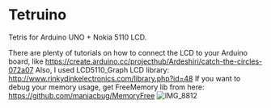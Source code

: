 # Tetruino
Tetris for Arduino UNO + Nokia 5110 LCD.

There are plenty of tutorials on how to connect the LCD to your Arduino board, like https://create.arduino.cc/projecthub/Ardeshiri/catch-the-circles-072a07
Also, I used LCD5110_Graph LCD library: http://www.rinkydinkelectronics.com/library.php?id=48
If you want to debug your memory usage, get FreeMemory lib from here: https://github.com/maniacbug/MemoryFree
![IMG_8812](https://user-images.githubusercontent.com/13520824/148650332-6cb58f82-f26c-4420-b173-ccef16429fba.jpg)
